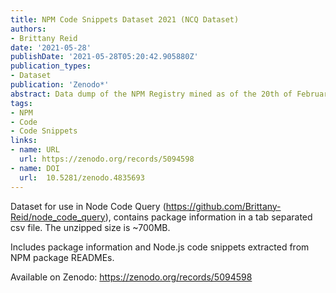 ```yaml
---
title: NPM Code Snippets Dataset 2021 (NCQ Dataset)
authors:
- Brittany Reid
date: '2021-05-28'
publishDate: '2021-05-28T05:20:42.905880Z'
publication_types:
- Dataset
publication: 'Zenodo*'
abstract: Data dump of the NPM Registry mined as of the 20th of February, 2025. Contains 1.9m package entries, filtered for the existance of a GitHub repository. This constitutes a subset of the NPM ecosystem of interest to SE researchers.
tags:
- NPM
- Code
- Code Snippets
links:
- name: URL
  url: https://zenodo.org/records/5094598
- name: DOI
  url:  10.5281/zenodo.4835693
---
```


Dataset for use in Node Code Query (https://github.com/Brittany-Reid/node_code_query), contains package information in a tab separated csv file. The unzipped size is ~700MB.

Includes package information and Node.js code snippets extracted from NPM package READMEs.

Available on Zenodo: https://zenodo.org/records/5094598
